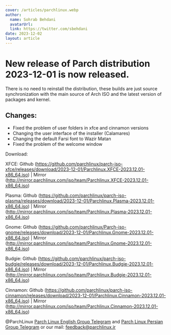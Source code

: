 ```yaml
---
cover: /articles/parchlinux.webp
author:
  name: Sohrab Behdani
  avatarUrl: 
  link: https://twitter.com/sbehdani
date: 2023-12-02
layout: article
---
```


# New release of Parch distribution 2023-12-01 is now released.


There is no need to reinstall the distribution, these builds are just source synchronization with the main source of Arch ISO and the latest version of packages and kernel.

## Changes:

- Fixed the problem of user folders in xfce and cinnamon versions
- Changing the user interface of the installer (Calamares)
- Changing the default Farsi font to Wazir Matan
- Fixed the problem of the welcome window

Download:

XFCE:
Github (https://github.com/parchlinux/parch-iso-xfce/releases/download/2023-12-01/Parchlinux.XFCE-2023.12.01-x86_64.iso) | Mirror (http://mirror.parchlinux.com/iso/team/Parchlinux.XFCE-2023.12.01-x86_64.iso)

Plasma:
Github (https://github.com/parchlinux/parch-iso-plasma/releases/download/2023-12-01/Parchlinux.Plasma-2023.12.01-x86_64.iso) | Mirror (http://mirror.parchlinux.com/iso/team/Parchlinux.Plasma-2023.12.01-x86_64.iso)

Gnome:
Github (https://github.com/parchlinux/Parch-iso-gnome/releases/download/2023-12-01/Parchlinux.Gnome-2023.12.01-x86_64.iso) | Mirror (http://mirror.parchlinux.com/iso/team/Parchlinux.Gnome-2023.12.01-x86_64.iso)

Budgie:
Github (https://github.com/parchlinux/parch-iso-budgie/releases/download/2023-12-01/Parchlinux.Budgie-2023.12.01-x86_64.iso) | Mirror (http://mirror.parchlinux.com/iso/team/Parchlinux.Budgie-2023.12.01-x86_64.iso)

Cinnamon:
Github (https://github.com/parchlinux/parch-iso-cinnamon/releases/download/2023-12-01/Parchlinux.Cinnamon-2023.12.01-x86_64.iso) | Mirror (http://mirror.parchlinux.com/iso/team/Parchlinux.Cinnamon-2023.12.01-x86_64.iso)


@ParchLinux
[Parch Linux English Group Telegram](https://t.me/ParchLinux_en) and [Parch Linux Persian Group Telegram](https://t.me/ParchLinux_fa) or our mail: feedback@parchlinux.ir 
